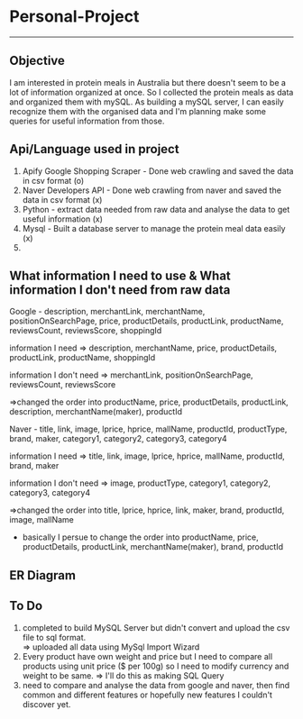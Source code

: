 # Personal-Project

----------------------------

## Objective
I am interested in protein meals in Australia but there doesn't seem to be a lot of information organized at once. So I collected the protein meals as data and organized them with mySQL.
As building a mySQL server, I can easily recognize them with the organised data and I'm planning make some queries for useful information from those.  

## Api/Language used in project

1. Apify Google Shopping Scraper - Done web crawling and saved the data in csv format (o)
2. Naver Developers API - Done web crawling from naver and saved the data in csv format (x)
3. Python - extract data needed from raw data and analyse the data to get useful information (x)
4. Mysql - Built a database server to manage the protein meal data easily (x)
5.

## What information I need to use & What information I don't need from raw data

Google - description, merchantLink, merchantName, positionOnSearchPage, price, productDetails, productLink, productName, reviewsCount, reviewsScore, shoppingId

information I need => description, merchantName, price, productDetails, productLink, productName, shoppingId  

information I don't need => merchantLink, positionOnSearchPage, reviewsCount, reviewsScore  

=>changed the order into productName, price, productDetails, productLink, description, merchantName(maker), productId

Naver - title, link, image, lprice, hprice, mallName, productId, productType, brand, maker, category1, category2, category3, category4  

information I need => title, link, image, lprice, hprice, mallName, productId, brand, maker  

information I don't need => image, productType, category1, category2, category3, category4  

=>changed the order into title, lprice, hprice, link, maker, brand, productId, image, mallName  

* basically I persue to change the order into productName, price, productDetails, productLink, merchantName(maker), brand, productId

## ER Diagram

## To Do
1. completed to build MySQL Server but didn't convert and upload the csv file to sql format.  
  => uploaded all data using MySql Import Wizard
2. Every product have own weight and price but I need to compare all products using unit price ($ per 100g) so I need to modify currency and weight to be same.
  => I'll do this as making SQL Query
4. need to compare and analyse the data from google and naver, then find common and different features or hopefully new features I couldn't discover yet.
